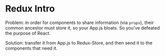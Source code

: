 # Redux Intro 
Problem: in order for components to share information (via `props`), their common ancestor must store it, so your App.js bloats. So you've defeated the purpose of React.

Solution: transfer it from App.js to Redux-Store, and then send it to the components that need it. 

